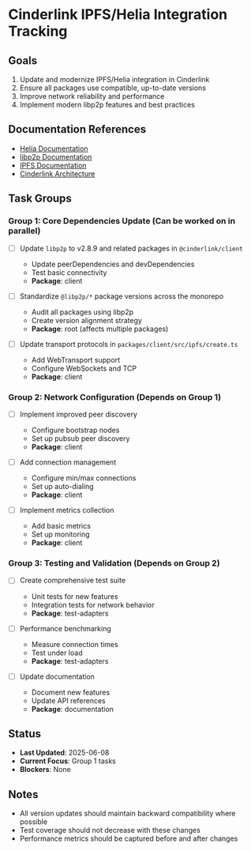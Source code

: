 # Cinderlink IPFS/Helia Integration Tracking

## Goals
1. Update and modernize IPFS/Helia integration in Cinderlink
2. Ensure all packages use compatible, up-to-date versions
3. Improve network reliability and performance
4. Implement modern libp2p features and best practices

## Documentation References
- [Helia Documentation](https://github.com/ipfs/helia)
- [libp2p Documentation](https://github.com/libp2p/js-libp2p)
- [IPFS Documentation](https://docs.ipfs.tech/)
- [Cinderlink Architecture](./ARCHITECTURE_AND_AUDIT.md)

## Task Groups

### Group 1: Core Dependencies Update (Can be worked on in parallel)
- [ ] Update `libp2p` to v2.8.9 and related packages in `@cinderlink/client`
  - Update peerDependencies and devDependencies
  - Test basic connectivity
  - **Package**: client

- [ ] Standardize `@libp2p/*` package versions across the monorepo
  - Audit all packages using libp2p
  - Create version alignment strategy
  - **Package**: root (affects multiple packages)

- [ ] Update transport protocols in `packages/client/src/ipfs/create.ts`
  - Add WebTransport support
  - Configure WebSockets and TCP
  - **Package**: client

### Group 2: Network Configuration (Depends on Group 1)
- [ ] Implement improved peer discovery
  - Configure bootstrap nodes
  - Set up pubsub peer discovery
  - **Package**: client

- [ ] Add connection management
  - Configure min/max connections
  - Set up auto-dialing
  - **Package**: client

- [ ] Implement metrics collection
  - Add basic metrics
  - Set up monitoring
  - **Package**: client

### Group 3: Testing and Validation (Depends on Group 2)
- [ ] Create comprehensive test suite
  - Unit tests for new features
  - Integration tests for network behavior
  - **Package**: test-adapters

- [ ] Performance benchmarking
  - Measure connection times
  - Test under load
  - **Package**: test-adapters

- [ ] Update documentation
  - Document new features
  - Update API references
  - **Package**: documentation

## Status
- **Last Updated**: 2025-06-08
- **Current Focus**: Group 1 tasks
- **Blockers**: None

## Notes
- All version updates should maintain backward compatibility where possible
- Test coverage should not decrease with these changes
- Performance metrics should be captured before and after changes
